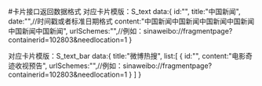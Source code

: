 #卡片接口返回数据格式
对应卡片模版：S_text
data:{
		id:"",
		title:"中国新闻",
		date:"",//时间戳或者标准日期格式
		content:"中国新闻中国新闻中国新闻中国新闻中国新闻中国新闻",
		urlSchemes:"",//例如：sinaweibo://fragmentpage?containerid=102803&needlocation=1
	}

对应卡片模版：S_text_bar
	data:{
		title:"微博热搜",
		list:[
			{
				id:"",
				content:"电影奇迹收视预告",
				urlSchemes:"",//例如：sinaweibo://fragmentpage?containerid=102803&needlocation=1
			}
		]
	}